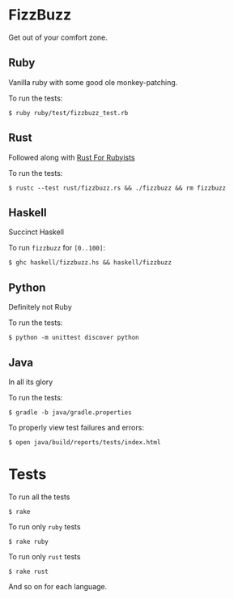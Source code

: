# FizzBuzz

Get out of your comfort zone.

## Ruby

Vanilla ruby with some good ole monkey-patching.

To run the tests:

```
$ ruby ruby/test/fizzbuzz_test.rb
```

## Rust

Followed along with [Rust For
Rubyists](http://www.rustforrubyists.com/book/book.html)

To run the tests:

```
$ rustc --test rust/fizzbuzz.rs && ./fizzbuzz && rm fizzbuzz
```

## Haskell

Succinct Haskell

To run `fizzbuzz` for `[0..100]`:

```
$ ghc haskell/fizzbuzz.hs && haskell/fizzbuzz
```

## Python

Definitely not Ruby

To run the tests:

```
$ python -m unittest discover python
```

## Java

In all its glory

To run the tests:

```
$ gradle -b java/gradle.properties
```

To properly view test failures and errors:

```
$ open java/build/reports/tests/index.html
```

# Tests

To run all the tests

```
$ rake
```

To run only `ruby` tests

```
$ rake ruby
```

To run only `rust` tests

```
$ rake rust
```

And so on for each language.
